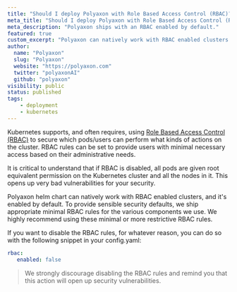 ```yaml
---
title: "Should I deploy Polyaxon with Role Based Access Control (RBAC)?"
meta_title: "Should I deploy Polyaxon with Role Based Access Control (RBAC)? - FAQ"
meta_description: "Polyaxon ships with an RBAC enabled by default."
featured: true
custom_excerpt: "Polyaxon can natively work with RBAC enabled clusters and ships with an RBAC enabled by default."
author:
  name: "Polyaxon"
  slug: "Polyaxon"
  website: "https://polyaxon.com"
  twitter: "polyaxonAI"
  github: "polyaxon"
visibility: public
status: published
tags:
    - deployment
    - kubernetes
---
```


Kubernetes supports, and often requires, using [Role Based Access Control (RBAC)](https://kubernetes.io/docs/admin/authorization/rbac/)
to secure which pods/users can perform what kinds of actions on the cluster.
RBAC rules can be set to provide users with minimal necessary access based on their administrative needs.

It is critical to understand that if RBAC is disabled,
all pods are given root equivalent permission on the Kubernetes cluster and all the nodes in it.
This opens up very bad vulnerabilities for your security.

Polyaxon helm chart can natively work with RBAC enabled clusters, and it's enabled by default.
To provide sensible security defaults, we ship appropriate minimal RBAC rules for the various components we use.
We highly recommend using these minimal or more restrictive RBAC rules.

If you want to disable the RBAC rules, for whatever reason, you can do so with the following snippet in your config.yaml:

```yaml
rbac:
   enabled: false
```

> We strongly discourage disabling the RBAC rules and remind you that this action will open up security vulnerabilities.
